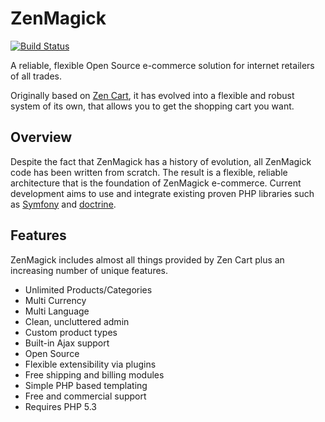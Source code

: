 ZenMagick
=========

[![Build Status](https://travis-ci.org/ZenMagick/ZenMagick.png)](https://travis-ci.org/ZenMagick/ZenMagick)

A reliable, flexible Open Source e-commerce solution for internet retailers of all trades.

Originally based on [Zen Cart](http://www.zen-cart.com/), it has evolved into a flexible and robust system of its own, that allows you to get the shopping cart you want.

Overview
--------
Despite the fact that ZenMagick has a history of evolution, all ZenMagick code has been written from scratch. The result is a flexible, reliable architecture
that is the foundation of ZenMagick e-commerce.
Current development aims to use and integrate existing proven PHP libraries such as [Symfony](http://symfony.com/) and [doctrine](http://www.doctrine-project.org/).

Features
--------
ZenMagick includes almost all things provided by Zen Cart plus an increasing number of unique features.

* Unlimited Products/Categories
* Multi Currency
* Multi Language
* Clean, uncluttered admin
* Custom product types
* Built-in Ajax support
* Open Source
* Flexible extensibility via plugins
* Free shipping and billing modules
* Simple PHP based templating
* Free and commercial support
* Requires PHP 5.3
